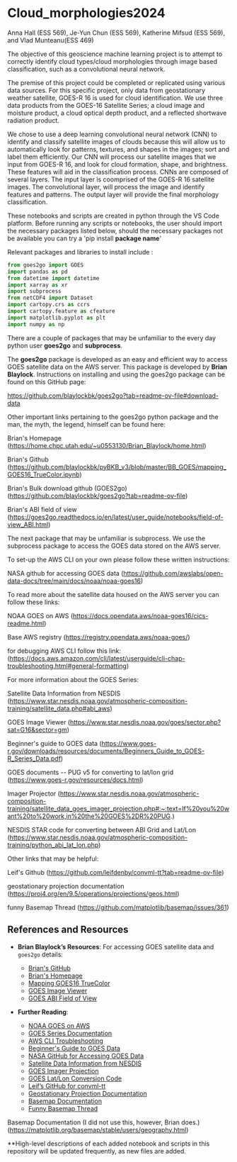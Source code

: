 # Cloud_morphologies2024
Anna Hall (ESS 569), Je-Yun Chun (ESS 569), Katherine Mifsud (ESS 569), and Vlad Munteanu(ESS 469)

The objective of this geoscience machine learning project is to attempt to correctly identify cloud types/cloud morphologies through image based classification, such as a convolutional neural network. 

The premise of this project could be completed or replicated using various data sources. For this specific project, only data from geostationary weather satellite, GOES-R 16 is used for cloud identification. We use three data products from the GOES-16 Satellite Series; a cloud image and moisture product, a cloud optical depth product, and a reflected shortwave radiation product.

We chose to use a deep learning convolutional neural network (CNN) to identify and classify satellite images of clouds because this will allow us to automatically look for patterns, textures, and shapes in the images; sort and label them efficiently. Our CNN will process our satellite images that we input from GOES-R 16, and look for cloud formation, shape, and brightness. These features will aid in the classification process. CNNs are composed of several layers. The input layer is coomprised of the GOES-R 16 satellite images. The convolutional layer, will process the image and identify features and patterns. The output layer will provide the final morphology classification. 

These notebooks and scripts are created in python through the VS Code platform. 
Before running any scripts or notebooks, the user should import the necessary packages listed below, should the necessary packages not be available you can try a 'pip install **package name**' 

Relevant packages and libraries to install include :

```python
from goes2go import GOES
import pandas as pd
from datetime import datetime
import xarray as xr
import subprocess
from netCDF4 import Dataset
import cartopy.crs as ccrs
import cartopy.feature as cfeature
import matplotlib.pyplot as plt
import numpy as np
```
There are a couple of packages that may be unfamiliar to the every day python user **goes2go** and **subprocess**.

The **goes2go** package is developed as an easy and efficient way to access GOES satellite data on the AWS server. This package is developed by **Brian Blaylock**. Instructions on installing and using the goes2go package can be found on this GitHub page:

https://github.com/blaylockbk/goes2go?tab=readme-ov-file#download-data 

Other important links pertaining to the goes2go python package and the man, the myth, the legend, himself can be found here:

Brian's Homepage
(https://home.chpc.utah.edu/~u0553130/Brian_Blaylock/home.html)

Brian's Github
(https://github.com/blaylockbk/pyBKB_v3/blob/master/BB_GOES/mapping_GOES16_TrueColor.ipynb)

Brian's Bulk download github (GOES2go)
(https://github.com/blaylockbk/goes2go?tab=readme-ov-file)

Brian's ABI field of view
(https://goes2go.readthedocs.io/en/latest/user_guide/notebooks/field-of-view_ABI.html)

The next package that may be unfamiliar is subprocess. We use the subprocess package to access the GOES data stored on the AWS server.

To set-up the AWS CLI on your own please follow these written instructions:

NASA github for accessing GOES data
(https://github.com/awslabs/open-data-docs/tree/main/docs/noaa/noaa-goes16)

To read more about the satellite data housed on the AWS server you can follow these links:

NOAA GOES on AWS
(https://docs.opendata.aws/noaa-goes16/cics-readme.html)

Base AWS registry
(https://registry.opendata.aws/noaa-goes/)

for debugging AWS CLI follow this link:
(https://docs.aws.amazon.com/cli/latest/userguide/cli-chap-troubleshooting.html#general-formatting)

For more information about the GOES Series:

Satellite Data Information from NESDIS
(https://www.star.nesdis.noaa.gov/atmospheric-composition-training/satellite_data.php#abi_aws)

GOES Image Viewer
(https://www.star.nesdis.noaa.gov/goes/sector.php?sat=G16&sector=gm)

Beginner's guide to GOES data
(https://www.goes-r.gov/downloads/resources/documents/Beginners_Guide_to_GOES-R_Series_Data.pdf)

GOES documents -- PUG v5 for converting to lat/lon grid
(https://www.goes-r.gov/resources/docs.html)

Imager Projector 
(https://www.star.nesdis.noaa.gov/atmospheric-composition-training/satellite_data_goes_imager_projection.php#:~:text=If%20you%20want%20to%20work,in%20the%20GOES%2DR%20PUG.)

NESDIS STAR code for converting between ABI Grid and Lat/Lon
(https://www.star.nesdis.noaa.gov/atmospheric-composition-training/python_abi_lat_lon.php)


Other links that may be helpful:

Leif's Github
(https://github.com/leifdenby/convml-tt?tab=readme-ov-file)

geostationary projection documentation
(https://proj4.org/en/9.5/operations/projections/geos.html)

funny Basemap Thread
(https://github.com/matplotlib/basemap/issues/361)


## References and Resources

- **Brian Blaylock’s Resources**: For accessing GOES satellite data and `goes2go` details:
  - [Brian's GitHub](https://github.com/blaylockbk/goes2go)
  - [Brian's Homepage](https://home.chpc.utah.edu/~u0553130/Brian_Blaylock/home.html)
  - [Mapping GOES16 TrueColor](https://github.com/blaylockbk/pyBKB_v3/blob/master/BB_GOES/mapping_GOES16_TrueColor.ipynb)
  - [GOES Image Viewer](https://www.star.nesdis.noaa.gov/goes/sector.php?sat=G16&sector=gm)
  - [GOES ABI Field of View](https://goes2go.readthedocs.io/en/latest/user_guide/notebooks/field-of-view_ABI.html)

- **Further Reading**:
  - [NOAA GOES on AWS](https://docs.opendata.aws/noaa-goes16/cics-readme.html)
  - [GOES Series Documentation](https://www.goes-r.gov/resources/docs.html)
  - [AWS CLI Troubleshooting](https://docs.aws.amazon.com/cli/latest/userguide/cli-chap-troubleshooting.html#general-formatting)
  - [Beginner's Guide to GOES Data](https://www.goes-r.gov/downloads/resources/documents/Beginners_Guide_to_GOES-R_Series_Data.pdf)
  - [NASA GitHub for Accessing GOES Data](https://github.com/awslabs/open-data-docs/tree/main/docs/noaa/noaa-goes16)
  - [Satellite Data Information from NESDIS](https://www.star.nesdis.noaa.gov/atmospheric-composition-training/satellite_data.php#abi_aws)
  - [GOES Imager Projection](https://www.star.nesdis.noaa.gov/atmospheric-composition-training/satellite_data_goes_imager_projection.php#:~:text=If%20you%20want%20to%20work,in%20the%20GOES%2DR%20PUG.)
  - [GOES Lat/Lon Conversion Code](https://www.star.nesdis.noaa.gov/atmospheric-composition-training/python_abi_lat_lon.php)
  - [Leif’s GitHub for convml-tt](https://github.com/leifdenby/convml-tt?tab=readme-ov-file)
  - [Geostationary Projection Documentation](https://proj4.org/en/9.5/operations/projections/geos.html)
  - [Basemap Documentation](https://matplotlib.org/basemap/stable/users/geography.html)
  - [Funny Basemap Thread](https://github.com/matplotlib/basemap/issues/361)


Basemap Documentation (I did not use this, however, Brian does.)
(https://matplotlib.org/basemap/stable/users/geography.html)


**High-level descriptions of each added notebook and scripts in this repository will be updated frequently, as new files are added. 
